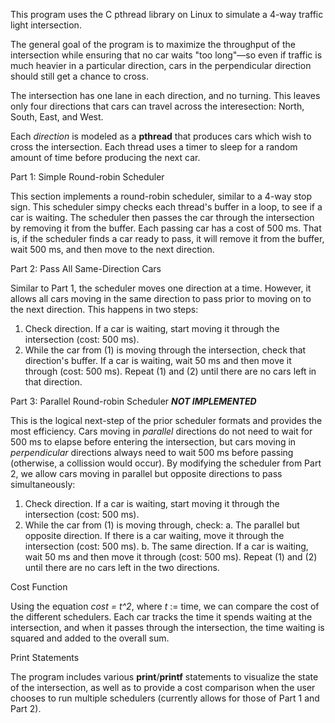 This program uses the C pthread library on Linux to simulate a 4-way traffic light intersection.

The general goal of the program is to maximize the throughput of the intersection while ensuring that no car waits "too long"—so even if traffic is much heavier in a particular direction, cars in the perpendicular direction should still get a chance to cross. 

The intersection has one lane in each direction, and no turning. This leaves only four directions that cars can travel across the interesection: North, South, East, and West.

Each *direction* is modeled as a **pthread** that produces cars which wish to cross the intersection. Each thread uses a timer to sleep for a random amount of time before producing the next car. 

Part 1: Simple Round-robin Scheduler

This section implements a round-robin scheduler, similar to a 4-way stop sign. This scheduler simpy checks each thread's buffer in a loop, to see if a car is waiting. The scheduler then passes the car through the intersection by removing it from the buffer. Each passing car has a cost of 500 ms. That is, if the scheduler finds a car ready to pass, it will remove it from the buffer, wait 500 ms, and then move to the next direction.

Part 2: Pass All Same-Direction Cars

Similar to Part 1, the scheduler moves one direction at a time. However, it allows all cars moving in the same direction to pass prior to moving on to the next direction. This happens in two steps:

1. Check direction. If a car is waiting, start moving it through the intersection (cost: 500 ms).
2. While the car from (1) is moving through the intersection, check that direction's buffer. If a car is waiting, wait 50 ms and then move it through (cost: 500 ms). Repeat (1) and (2) until there are no cars left in that direction. 

Part 3: Parallel Round-robin Scheduler ***NOT IMPLEMENTED***

This is the logical next-step of the prior scheduler formats and provides the most efficiency. Cars moving in *parallel* directions do not need to wait for 500 ms to elapse before entering the intersection, but cars moving in *perpendicular* directions always need to wait 500 ms before passing (otherwise, a collission would occur). By modifying the scheduler from Part 2, we allow cars moving in parallel but opposite directions to pass simultaneously:

1. Check direction. If a car is waiting, start moving it through the intersection (cost: 500 ms).
2. While the car from (1) is moving through, check:
  a. The parallel but opposite direction. If there is a car waiting, move it through the intersection (cost: 500 ms).
  b. The same direction. If a car is waiting, wait 50 ms and then move it through (cost: 500 ms). Repeat (1) and (2) until there are no cars left in the two directions.
  
Cost Function

Using the equation *cost = t^2*, where *t* := time, we can compare the cost of the different schedulers. Each car tracks the time it spends waiting at the intersection, and when it passes through the intersection, the time waiting is squared and added to the overall sum. 

Print Statements

The program includes various **print**/**printf** statements to visualize the state of the intersection, as well as to provide a cost comparison when the user chooses to run multiple schedulers (currently allows for those of Part 1 and Part 2). 